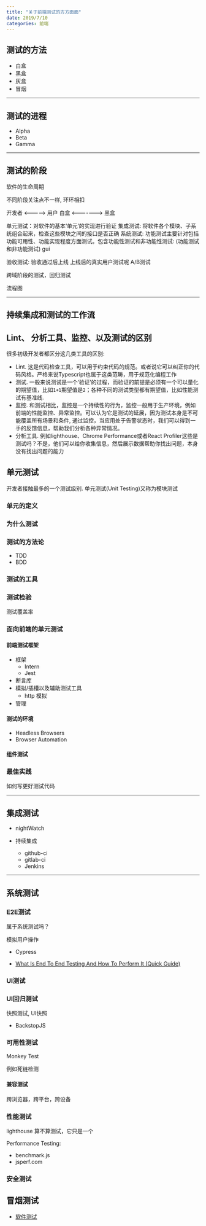 ```yaml
---
title: "关于前端测试的方方面面"
date: 2019/7/10
categories: 前端
---
```





## 测试的方法

- 白盒
- 黑盒
- 灰盒
- 冒烟

---

## 测试的进程

- Alpha
- Beta
- Gamma

---

## 测试的阶段

软件的生命周期

不同阶段关注点不一样, 环环相扣

开发者 <-----> 用户
白盒 <-------> 黑盒

单元测试：对软件的基本‘单元’的实现进行验证
集成测试: 将软件各个模块、子系统组合起来，检查这些模块之间的接口是否正确
系统测试: 功能测试主要针对包括功能可用性、功能实现程度方面测试。包含功能性测试和非功能性测试: 
 (功能测试和非功能测试) gui

验收测试: 验收通过后上线
上线后的真实用户测试呢 A/B测试

跨域阶段的测试，回归测试

流程图

---

## 持续集成和测试的工作流

## Lint、 分析工具、监控、以及测试的区别

很多初级开发者都区分这几类工具的区别:

- Lint. 这是代码检查工具，可以用于约束代码的规范。或者说它可以纠正你的代码风格。严格来说Typescript也属于这类范畴，用于规范化编程工作
- 测试. 一般来说测试是一个‘验证’的过程，而验证的前提是必须有一个可以量化的期望值，比如`1+1`期望值是`2`；各种不同的测试类型都有期望值，比如性能测试有基准线.
- 监控. 和测试相比，监控是一个持续性的行为，监控一般用于生产环境，例如前端的性能监控、异常监控。可以认为它是测试的延展，因为测试本身是不可能覆盖所有场景和条件, 通过监控，当应用处于告警状态时，我们可以得到一手的反馈信息，帮助我们分析各种异常情况。
- 分析工具. 例如lighthouse、Chrome Performance或者React Profiler这些是测试吗？不是，他们可以给你收集信息，然后展示数据帮助你找出问题，本身没有找出问题的能力

## 单元测试

开发者接触最多的一个测试级别. 单元测试(Unit Testing)又称为模块测试

### 单元的定义

### 为什么测试

### 测试的方法论

- TDD
- BDD

### 测试的工具

### 测试检验

测试覆盖率

### 面向前端的单元测试

#### 前端测试框架

- 框架
  - Intern
  - Jest
- 断言库
- 模拟/插槽以及辅助测试工具
  - http 模拟
- 管理

#### 测试的环境

- Headless Browsers
- Browser Automation

#### 组件测试


### 最佳实践

如何写更好测试代码

---


## 集成测试

- nightWatch

- 持续集成
  - github-ci
  - gitlab-ci
  - Jenkins

---

## 系统测试

### E2E测试

属于系统测试吗？

模拟用户操作

- Cypress

- [What Is End To End Testing And How To Perform It (Quick Guide)](https://www.softwaretestinghelp.com/what-is-end-to-end-testing/)



### UI测试

### UI回归测试

快照测试, UI快照

- BackstopJS


### 可用性测试

Monkey Test

例如死链检测

#### 兼容测试

跨浏览器，跨平台，跨设备

### 性能测试

lighthouse 算不算测试，它只是一个



Performance Testing:
- benchmark.js
- jsperf.com

### 安全测试


## 冒烟测试


- [软件测试](https://en.wikipedia.org/wiki/Software_testing)